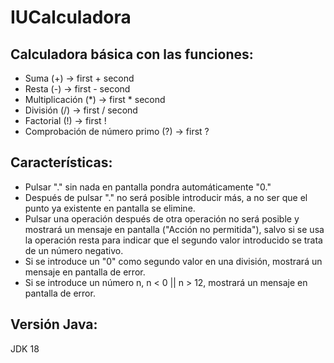 # IUCalculadora

## Calculadora básica con las funciones:
- Suma (+) -> first + second
- Resta (-) -> first - second
- Multiplicación (*) -> first * second
- División (/) -> first / second
- Factorial (!) -> first !
- Comprobación de número primo (?) -> first ?

## Características:
- Pulsar "." sin nada en pantalla pondra automáticamente "0."
- Después de pulsar "." no será posible introducir más, a no ser que el punto ya existente en pantalla se elimine.
- Pulsar una operación después de otra operación no será posible y mostrará un mensaje en pantalla ("Acción no permitida"), salvo si se usa la operación resta
para indicar que el segundo valor introducido se trata de un número negativo.
- Si se introduce un "0" como segundo valor en una división, mostrará un mensaje en pantalla de error.
- Si se introduce un número n, n < 0 || n > 12, mostrará un mensaje en pantalla de error.

## Versión Java:
JDK 18
